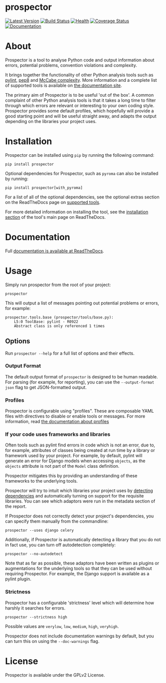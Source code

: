 prospector
==========

[![Latest Version](https://pypip.in/version/prospector/badge.svg?text=version&style=flat)](https://pypi.python.org/pypi/prospector)
[![Build Status](https://travis-ci.org/landscapeio/prospector.png?branch=master)](https://travis-ci.org/landscapeio/prospector) 
[![Health](https://landscape.io/github/landscapeio/prospector/master/landscape.svg?style=flat)](https://landscape.io/github/landscapeio/prospector/master)
[![Coverage Status](https://img.shields.io/coveralls/landscapeio/prospector.svg?style=flat)](https://coveralls.io/r/landscapeio/prospector)
[![Documentation](https://readthedocs.org/projects/prospector/badge/?version=master)](https://readthedocs.org/projects/prospector/)

# About

Prospector is a tool to analyse Python code and output information about errors, potential problems, convention violations and complexity.

It brings together the functionality of other Python analysis tools such as [pylint](http://pylint.org), [pep8](https://pypi.python.org/pypi/pep8) and [McCabe complexity](https://pypi.python.org/pypi/mccabe). More information and a complete list of supported tools is available on [the documentation site](http://prospector.readthedocs.org/en/latest/supported_tools.html).

The primary aim of Prospector is to be useful 'out of the box'. A common complaint of other Python analysis tools is that it takes a long time to filter through which errors are relevant or interesting to your own coding style. Prospector provides some default profiles, which hopefully will provide a good starting point and will be useful straight away, and adapts the output depending on the libraries your project uses.

# Installation

Prospector can be installed using `pip` by running the following command:

```
pip install prospector
```

Optional dependencies for Prospector, such as `pyroma` can also be installed by running:

```
pip install prospector[with_pyroma]
```

For a list of all of the optional dependencies, see the optional extras section on the ReadTheDocs page on [supported tools](https://prospector.readthedocs.org/en/master/supported_tools.html#optional-extras).

For more detailed information on installing the tool, see the [installation section](https://prospector.readthedocs.org/en/master/#installation) of the tool's main page on ReadTheDocs.

# Documentation

Full [documentation is available at ReadTheDocs](http://prospector.readthedocs.org).

# Usage

Simply run prospector from the root of your project:

```
prospector
```

This will output a list of messages pointing out potential problems or errors, for example:

```
prospector.tools.base (prospector/tools/base.py):
    L5:0 ToolBase: pylint - R0922
    Abstract class is only referenced 1 times
```

## Options

Run `prospector --help` for a full list of options and their effects.

### Output Format

The default output format of `prospector` is designed to be human readable. For parsing (for example, for reporting), you can use the `--output-format json` flag to get JSON-formatted output.

### Profiles

Prospector is configurable using "profiles". These are composable YAML files with directives to disable or enable tools or messages. For more information, read [the documentation about profiles](http://prospector.readthedocs.org/en/latest/profiles.html)

### If your code uses frameworks and libraries

Often tools such as pylint find errors in code which is not an error, due to, for example, attributes of classes being created at run time by a library or framework used by your project. For example, by default, pylint will generate an error for Django models when accessing `objects`, as the `objects` attribute is not part of the `Model` class definition. 

Prospector mitigates this by providing an understanding of these frameworks to the underlying tools.

Prospector will try to intuit which libraries your project uses by [detecting dependencies](https://github.com/landscapeio/requirements-detector) and automatically turning on support for the requisite libraries. You can see which adaptors were run in the metadata section of the report.

If Prospector does not correctly detect your project's dependencies, you can specify them manually from the commandline:

```
prospector --uses django celery
```

Additionally, if Prospector is automatically detecting a library that you do not in fact use, you can turn off autodetection completely:

```
prospector --no-autodetect
```

Note that as far as possible, these adaptors have been written as plugins or augmentations for the underlying tools so that they can be used without requiring Prospector. For example, the Django support is available as a pylint plugin.

### Strictness

Prospector has a configurable 'strictness' level which will determine how harshly it searches for errors.

```
prospector --strictness high
```

Possible values are `verylow`, `low`, `medium`, `high`, `veryhigh`.

Prospector does not include documentation warnings by default, but you can turn this on using the `--doc-warnings` flag.


# License

Prospector is available under the GPLv2 License.
